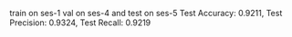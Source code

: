 train on ses-1 val on ses-4 and test on ses-5
Test Accuracy: 0.9211, Test Precision: 0.9324, Test Recall: 0.9219
